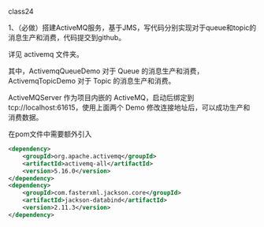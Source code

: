class24

1、（必做）搭建ActiveMQ服务，基于JMS，写代码分别实现对于queue和topic的消息生产和消费，代码提交到github。

详见 activemq 文件夹。

其中，ActivemqQueueDemo 对于 Queue 的消息生产和消费，ActivemqTopicDemo 对于 Topic 的消息生产和消费。

ActiveMQServer 作为项目内嵌的 ActiveMQ，启动后绑定到 tcp://localhost:61615，使用上面两个 Demo 修改连接地址后，可以成功生产和消费数据。

在pom文件中需要额外引入

```xml
<dependency>
    <groupId>org.apache.activemq</groupId>
    <artifactId>activemq-all</artifactId>
    <version>5.16.0</version>
</dependency>
<dependency>
	<groupId>com.fasterxml.jackson.core</groupId>
	<artifactId>jackson-databind</artifactId>
	<version>2.11.3</version>
</dependency>
```


